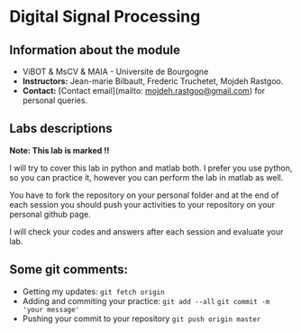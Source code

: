 # Digital Signal Processing



## Information about the module

* ViBOT & MsCV & MAIA - Universite de Bourgogne
* **Instructors:**  Jean-marie Bilbault, Frederic Truchetet, Mojdeh Rastgoo.
* **Contact:** [Contact email](mailto: mojdeh.rastgoo@gmail.com) for personal queries.

## Labs descriptions
**Note: This lab is marked !!**

I will try to cover this lab in python and matlab both.
I prefer you use python, so you can practice it, however you can perform the lab in matlab as well. 

You have to fork the repository on your personal folder and at the end of each session you should push your activities to your repository on your personal github page.

I will check your codes and answers after each session and evaluate your lab.

## Some git comments:
* Getting my updates: 
	`git fetch origin`
* Adding and commiting your practice:
	`git add --all`
	`git commit -m 'your message'`
* Pushing your commit to your repository 
	`git push origin master`


